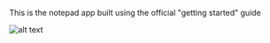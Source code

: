 This is the notepad app built using the official "getting started" guide

![alt text](http://imgur.com/a/ryaWm)
